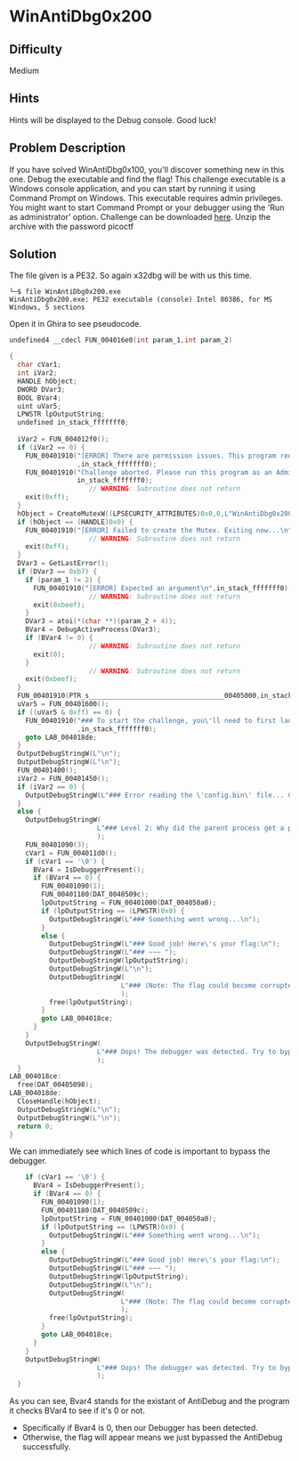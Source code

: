 # WinAntiDbg0x200 
## Difficulty
Medium 
## Hints 
Hints will be displayed to the Debug console. Good luck!
## Problem Description
If you have solved WinAntiDbg0x100, you'll discover something new in this one. Debug the executable and find the flag!
This challenge executable is a Windows console application, and you can start by running it using Command Prompt on Windows.
This executable requires admin privileges. You might want to start Command Prompt or your debugger using the 'Run as administrator' option.
Challenge can be downloaded [here](https://artifacts.picoctf.net/c_titan/147/WinAntiDbg0x200.zip). Unzip the archive with the password picoctf
## Solution 
The file given is a PE32. So again x32dbg will be with us this time. 
```
└─$ file WinAntiDbg0x200.exe
WinAntiDbg0x200.exe: PE32 executable (console) Intel 80386, for MS Windows, 5 sections
```
Open it in Ghira to see pseudocode. 
```C
undefined4 __cdecl FUN_004016e0(int param_1,int param_2)

{
  char cVar1;
  int iVar2;
  HANDLE hObject;
  DWORD DVar3;
  BOOL BVar4;
  uint uVar5;
  LPWSTR lpOutputString;
  undefined in_stack_fffffff0;
  
  iVar2 = FUN_004012f0();
  if (iVar2 == 0) {
    FUN_00401910("[ERROR] There are permission issues. This program requires debug privileges and hence you might want to run it as an Admin.\n"
                 ,in_stack_fffffff0);
    FUN_00401910("Challenge aborted. Please run this program as an Admin. Exiting now...\n",
                 in_stack_fffffff0);
                    // WARNING: Subroutine does not return
    exit(0xff);
  }
  hObject = CreateMutexW((LPSECURITY_ATTRIBUTES)0x0,0,L"WinAntiDbg0x200");
  if (hObject == (HANDLE)0x0) {
    FUN_00401910("[ERROR] Failed to create the Mutex. Exiting now...\n",in_stack_fffffff0);
                    // WARNING: Subroutine does not return
    exit(0xff);
  }
  DVar3 = GetLastError();
  if (DVar3 == 0xb7) {
    if (param_1 != 2) {
      FUN_00401910("[ERROR] Expected an argument\n",in_stack_fffffff0);
                    // WARNING: Subroutine does not return
      exit(0xbeef);
    }
    DVar3 = atoi(*(char **)(param_2 + 4));
    BVar4 = DebugActiveProcess(DVar3);
    if (BVar4 != 0) {
                    // WARNING: Subroutine does not return
      exit(0);
    }
                    // WARNING: Subroutine does not return
    exit(0xbeef);
  }
  FUN_00401910(PTR_s__________________________________00405000,in_stack_fffffff0);
  uVar5 = FUN_00401600();
  if ((uVar5 & 0xff) == 0) {
    FUN_00401910("### To start the challenge, you\'ll need to first launch this program using a debugger!\n"
                 ,in_stack_fffffff0);
    goto LAB_004018de;
  }
  OutputDebugStringW(L"\n");
  OutputDebugStringW(L"\n");
  FUN_00401400();
  iVar2 = FUN_00401450();
  if (iVar2 == 0) {
    OutputDebugStringW(L"### Error reading the \'config.bin\' file... Challenge aborted.\n");
  }
  else {
    OutputDebugStringW(
                      L"### Level 2: Why did the parent process get a promotion at work? Because it had a \"fork-tastic\" child process that excelled in multitasking!\n"
                      );
    FUN_00401090(3);
    cVar1 = FUN_004011d0();
    if (cVar1 == '\0') {
      BVar4 = IsDebuggerPresent();
      if (BVar4 == 0) {
        FUN_00401090(1);
        FUN_00401180(DAT_0040509c);
        lpOutputString = FUN_00401000(DAT_004050a0);
        if (lpOutputString == (LPWSTR)0x0) {
          OutputDebugStringW(L"### Something went wrong...\n");
        }
        else {
          OutputDebugStringW(L"### Good job! Here\'s your flag:\n");
          OutputDebugStringW(L"### ~~~ ");
          OutputDebugStringW(lpOutputString);
          OutputDebugStringW(L"\n");
          OutputDebugStringW(
                            L"### (Note: The flag could become corrupted if the process state is tampered with in any way.)\n\n"
                            );
          free(lpOutputString);
        }
        goto LAB_004018ce;
      }
    }
    OutputDebugStringW(
                      L"### Oops! The debugger was detected. Try to bypass this check to get the flag!\n"
                      );
  }
LAB_004018ce:
  free(DAT_00405098);
LAB_004018de:
  CloseHandle(hObject);
  OutputDebugStringW(L"\n");
  OutputDebugStringW(L"\n");
  return 0;
}
```
We can immediately see which lines of code is important to bypass the debugger.
```C
    if (cVar1 == '\0') {
      BVar4 = IsDebuggerPresent();
      if (BVar4 == 0) {
        FUN_00401090(1);
        FUN_00401180(DAT_0040509c);
        lpOutputString = FUN_00401000(DAT_004050a0);
        if (lpOutputString == (LPWSTR)0x0) {
          OutputDebugStringW(L"### Something went wrong...\n");
        }
        else {
          OutputDebugStringW(L"### Good job! Here\'s your flag:\n");
          OutputDebugStringW(L"### ~~~ ");
          OutputDebugStringW(lpOutputString);
          OutputDebugStringW(L"\n");
          OutputDebugStringW(
                            L"### (Note: The flag could become corrupted if the process state is tampered with in any way.)\n\n"
                            );
          free(lpOutputString);
        }
        goto LAB_004018ce;
      }
    }
    OutputDebugStringW(
                      L"### Oops! The debugger was detected. Try to bypass this check to get the flag!\n"
                      );
  }
```
As you can see, Bvar4 stands for the existant of AntiDebug and the program it checks BVar4 to see if it's 0 or not. 

- Specifically if Bvar4 is 0, then our Debugger has been detected.
- Otherwise, the flag will appear means we just bypassed the AntiDebug successfully. 


